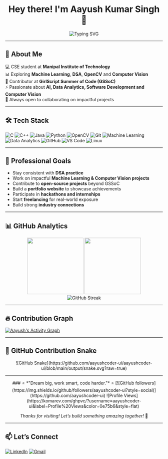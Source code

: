 <div align="center">
<h1>Hey there! I'm <b>Aayush Kumar Singh</b> 🚀</h1>
<img src="https://readme-typing-svg.herokuapp.com?font=Fira+Code&pause=500&color=36BCF7&center=true&vCenter=true&width=500&lines=Machine+Learning+Enthusiast;Open+Source+Contributor;Problem+Solver;Aspiring+Software+Engineer;Computer+Vision+Enthusiast" alt="Typing SVG" />
</div>

---

## 🧠 About Me
💻 CSE student at **Manipal Institute of Technology**  
📊 Exploring **Machine Learning**, **DSA**, **OpenCV** and **Computer Vision**  
🌱 Contributor at **GirlScript Summer of Code (GSSoC)**  
⚡ Passionate about **AI, Data Analytics, Software Development and Computer Vision**  
🤝 Always open to collaborating on impactful projects  

---

## 🛠 Tech Stack
![C](https://img.shields.io/badge/C-A8B9CC?style=for-the-badge&logo=c&logoColor=white) 
![C++](https://img.shields.io/badge/C++-00599C?style=for-the-badge&logo=c%2B%2B&logoColor=white) 
![Java](https://img.shields.io/badge/Java-007396?style=for-the-badge&logo=java&logoColor=white) 
![Python](https://img.shields.io/badge/Python-3776AB?style=for-the-badge&logo=python&logoColor=white) 
![OpenCV](https://img.shields.io/badge/OpenCV-5C3EE8?style=for-the-badge&logo=opencv&logoColor=white)
![Git](https://img.shields.io/badge/Git-F05032?style=for-the-badge&logo=git&logoColor=white) 
![Machine Learning](https://img.shields.io/badge/Machine%20Learning-FF6F00?style=for-the-badge&logo=tensorflow&logoColor=white) 
![Data Analytics](https://img.shields.io/badge/Data%20Analytics-005571?style=for-the-badge&logo=powerbi&logoColor=white) 
![GitHub](https://img.shields.io/badge/GitHub-181717?style=for-the-badge&logo=github&logoColor=white) 
![VS Code](https://img.shields.io/badge/VS%20Code-007ACC?style=for-the-badge&logo=visualstudiocode&logoColor=white) 
![Linux](https://img.shields.io/badge/Linux-FCC624?style=for-the-badge&logo=linux&logoColor=black)  

---

## 🎯 Professional Goals
- Stay consistent with **DSA practice**  
- Work on impactful **Machine Learning & Computer Vision projects**  
- Contribute to **open-source projects** beyond GSSoC  
- Build a **portfolio website** to showcase achievements  
- Participate in **hackathons and internships**  
- Start **freelancing** for real-world exposure  
- Build strong **industry connections**  

---

## 📊 GitHub Analytics
<div align="center"> 
<img height="180em" src="https://github-readme-stats.vercel.app/api?username=aayushcoder-ui&show_icons=true&theme=tokyonight&include_all_commits=true&count_private=true"/> 
<img height="180em" src="https://github-readme-stats.vercel.app/api/top-langs/?username=aayushcoder-ui&layout=compact&langs_count=8&theme=tokyonight"/> 
</div>

<div align="center"> 
<img src="https://streak-stats.demolab.com/?user=aayushcoder-ui&theme=tokyonight" alt="GitHub Streak" /> 
</div>

---

## 🔥 Contribution Graph
<a href="https://github.com/ashutosh00710/github-readme-activity-graph"> 
<img alt="Aayush's Activity Graph" src="https://github-readme-activity-graph.vercel.app/graph?username=aayushcoder-ui&bg_color=0d1117&color=36BCF7&line=36BCF7&point=FFFFFF&area=true&hide_border=true"/> 
</a>

---

## 🐍 GitHub Contribution Snake
<div align="center">
![GitHub Snake](https://github.com/aayushcoder-ui/aayushcoder-ui/blob/main/output/snake.svg?raw=true)
</div>

---

<div align="center"> 
### ⭐ *"Dream big, work smart, code harder."* ⭐  
[![GitHub followers](https://img.shields.io/github/followers/aayushcoder-ui?style=social)](https://github.com/aayushcoder-ui) 
![Profile Views](https://komarev.com/ghpvc/?username=aayushcoder-ui&label=Profile%20Views&color=0e75b6&style=flat)  

*Thanks for visiting! Let’s build something amazing together!* 🚀 
</div>

---

## 📫 Let’s Connect
[![LinkedIn](https://img.shields.io/badge/LinkedIn-blue?style=flat&logo=linkedin&logoColor=white)](https://www.linkedin.com/in/aayush-kr-singh) 
[![Gmail](https://img.shields.io/badge/Gmail-D14836?style=flat&logo=gmail&logoColor=white)](mailto:aayush35664@gmail.com)
